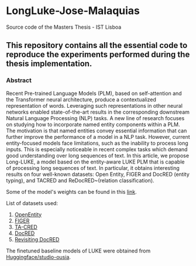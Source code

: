 # LongLuke-Jose-Malaquias
Source code of the Masters Thesis - IST Lisboa



## This repository contains all the essential code to reproduce the experiments performed during the thesis implementation. 

### **Abstract**
Recent Pre-trained Language Models (PLM), based on self-attention and the Transformer neural architecture, produce a contextualized representation of words. Leveraging such representations in other neural networks enabled state-of-the-art results in the corresponding downstream Natural Language Processing (NLP) tasks. A new line of research focuses on studying how to incorporate named entity components within a PLM. The motivation is that named entities convey essential information that can further improve the performance of a model in a NLP task. However, current entity-focused models face limitations, such as the inability to process long inputs. This is especially noticeable in recent complex tasks which demand good understanding over long sequences of text. In this article, we propose Long-LUKE, a model based on the entity-aware LUKE PLM that is capable of processing long sequences of text. In particular, it obtains interesting results on four well-known datasets: Open Entity, FIGER and DocRED (entity typing), and TACRED and ReDocRED~(relation classification).


Some of the model's weights can be found in this
[link](https://drive.google.com/drive/folders/1QX_3tfyu8A0C6HpOSnhgODJFQHpIIKZb?usp=share_link).

List of datasets used:
1. [OpenEntity](http://nlp.cs.washington.edu/entity_type/data/ultrafine_acl18.tar.gz)
2. [FIGER](https://github.com/xiaoling/figer/zipball/master)
3. [TA-CRED](https://nlp.stanford.edu/projects/tacred/#access)
4. [DocRED](https://github.com/thunlp/DocRED)
5. [Revisiting DocRED](https://github.com/tonytan48/Re-DocRED/tree/main/data)

The finetuned baseline models of LUKE were obtained from [Huggingface/studio-ousia](https://huggingface.co/studio-ousia).

